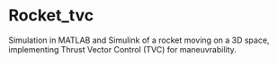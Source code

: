# Rocket_tvc

Simulation in MATLAB and Simulink of a rocket moving on a 3D space, implementing Thrust Vector Control (TVC) for maneuvrability.
